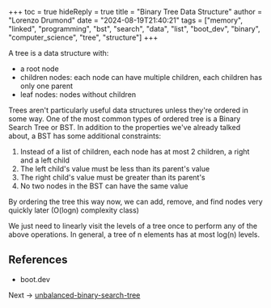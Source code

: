 +++
toc = true
hideReply = true
title = "Binary Tree Data Structure"
author = "Lorenzo Drumond"
date = "2024-08-19T21:40:21"
tags = ["memory",  "linked",  "programming",  "bst",  "search",  "data",  "list",  "boot_dev",  "binary",  "computer_science",  "tree",  "structure"]
+++



A tree is a data structure with:

- a root node
- children nodes: each node can have multiple children, each children has only one parent
- leaf nodes: nodes without children

Trees aren't particularly useful data structures unless they're ordered in some
way. One of the most common types of ordered tree is a Binary Search Tree or
BST. In addition to the properties we've already talked about, a BST has some
additional constraints:


1. Instead of a list of children, each node has at most 2 children, a right and a left child
2. The left child's value must be less than its parent's value
3. The right child's value must be greater than its parent's
4. No two nodes in the BST can have the same value

By ordering the tree this way now, we can add, remove, and find nodes very quickly later (O(logn) complexity class)

We just need to linearly visit the levels of a tree once to perform any of the above operations. In general, a tree of
n elements has at most log(n) levels.

## References

- boot.dev

Next -> [unbalanced-binary-search-tree](/wiki/unbalanced-binary-search-tree/)

